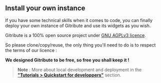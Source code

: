 
## Install your own instance

If you have some technical skills when it comes to code, you can finally deploy your own instance of Gitribute and use its widgets as you wish.

Gitribute is a 100% open source project under [GNU AGPLv3 licence](/software).

So please clone/copy/reuse, the only thing you'll need to do is to respect the terms of our licence : 

**We designed Gitribute to be free, so free you shall keep it !**

> **Note** : More about local development and deployment in the **["Tutorials > Quickstart for developpers"](/quickstart-developpers)** section.
